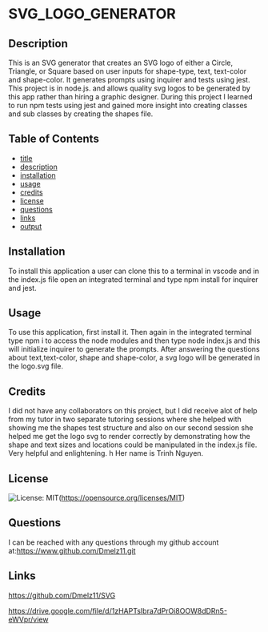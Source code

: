 # SVG_LOGO_GENERATOR

## Description
This is an SVG generator that creates an SVG logo of either a Circle, Triangle, or Square based on user inputs for shape-type, text, text-color and shape-color.
It generates prompts using inquirer and tests using jest. This project is in node.js. and allows quality svg logos to be generated by this app rather than hiring a graphic designer. During this project I learned to run npm tests using jest and gained more insight into creating classes and sub classes by creating the shapes file. 

## Table of Contents
- [title](#title)
- [description](#description)
- [installation](#installation)
- [usage](#usage)
- [credits](#credits)
- [license](#license)
- [questions](#questions)
- [links](#links)
- [output](#output)

## Installation
To install this application a user can clone this to a terminal in vscode and in the index.js file open an integrated terminal and type npm install for inquirer and jest.

## Usage
To use this application, first install it. Then again in the integrated terminal type npm i to access the node modules and then type node index.js and this will initialize inquirer to generate the prompts. After answering the questions about text,text-color, shape and shape-color, a svg logo will be generated in the logo.svg file.
## Credits
I did not have any collaborators on this project, but I did receive alot of help from my tutor in two separate tutoring sessions where she helped with showing me the shapes test structure and also on our second session she helped
me get the logo svg to render correctly by demonstrating how the shape  and text sizes and locations could be manipulated in the index.js file. Very helpful and enlightening. h
Her name is Trinh Nguyen.
## License
![License: MIT](https://img.shields.io/badge/License-MIT-yellow.svg)(https://opensource.org/licenses/MIT)

## Questions
I can be reached with any questions through my github account at:https://www.github.com/Dmelz11.git

## Links
https://github.com/Dmelz11/SVG

https://drive.google.com/file/d/1zHAPTsIbra7dPrOi8OOW8dDRn5-eWVpr/view


